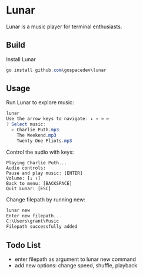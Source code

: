# Lunar

Lunar is a music player for terminal enthusiasts.

## Build

Install Lunar

```powershell
go install github.com\gospacedev\lunar
```

## Usage
Run Lunar to explore music:

```powershell
lunar
Use the arrow keys to navigate: ↓ ↑ → ←
? Select music:
  > Charlie Puth.mp3
    The Weekend.mp3
    Twenty One Pliots.mp3
```

Control the audio with keys:
```
Playing Charlie Puth...
Audio controls:
Pause and play music: [ENTER]
Volume: [↓ ↑]
Back to menu: [BACKSPACE]
Quit Lunar: [ESC]
```

Change filepath by running new:

```powershell
lunar new
Enter new filepath...
C:\Users\grant\Music
Filepath successfully added
```

## Todo List

- enter filepath as argument to lunar new command
- add new options: change speed, shuffle, playback
